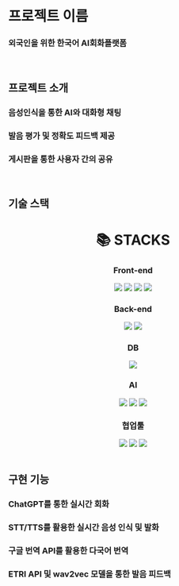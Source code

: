 # 프로젝트 이름
### 외국인을 위한 한국어 AI회화플랫폼

<br>

## 프로젝트 소개
### 음성인식을 통한 AI와 대화형 채팅
### 발음 평가 및 정확도 피드백 제공
### 게시판을 통한 사용자 간의 공유

<br>

## 기술 스택

<div align=center><h1>📚 STACKS</h1></div>

<div align=center> 

  ### Front-end
  <img src="https://img.shields.io/badge/html5-E34F26?style=for-the-badge&logo=html5&logoColor=white"> 
  <img src="https://img.shields.io/badge/css-1572B6?style=for-the-badge&logo=css3&logoColor=white"> 
  <img src="https://img.shields.io/badge/javascript-F7DF1E?style=for-the-badge&logo=javascript&logoColor=black">
  <img src="https://img.shields.io/badge/bootstrap-7952B3?style=for-the-badge&logo=bootstrap&logoColor=white">
  
  ### Back-end
  <img src="https://img.shields.io/badge/django-092E20?style=for-the-badge&logo=django&logoColor=white">
  <img src="https://img.shields.io/badge/python-3776AB?style=for-the-badge&logo=python&logoColor=white">

  ### DB
  <img src="https://img.shields.io/badge/mysql-4479A1?style=for-the-badge&logo=mysql&logoColor=white">

  ### AI
  <img src="https://img.shields.io/badge/openai-412991?style=for-the-badge&logo=openai&logoColor=white">
  <img src="https://img.shields.io/badge/googletranslate-4285F4?style=for-the-badge&logo=googletranslate&logoColor=white">
  <img src="https://img.shields.io/badge/python-3776AB?style=for-the-badge&logo=python&logoColor=white">

  ### 협업툴
  <img src="https://img.shields.io/badge/github-181717?style=for-the-badge&logo=github&logoColor=white">
  <img src="https://img.shields.io/badge/git-F05032?style=for-the-badge&logo=git&logoColor=white">
  <img src="https://img.shields.io/badge/notion-339AF0?style=for-the-badge&logo=notion&logoColor=white">

</div>

<br>

## 구현 기능

### ChatGPT를 통한 실시간 회화

### STT/TTS를 활용한 실시간 음성 인식 및 발화

### 구글 번역 API를 활용한 다국어 번역

### ETRI API 및 wav2vec 모델을 통한 발음 피드백
